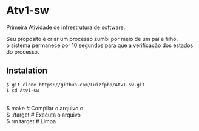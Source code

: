 # Atv1-sw
Primeira Atividade de infrestrutura de software.<br/>

Seu proposito é criar um processo zumbi por meio de um pai e filho,<br/>
o sistema permanece por 10 segundos para que a verificação dos estados<br/>
do processo.<br/>

## Instalation
```bash
$ git clone https://github.com/Luizfpbp/Atv1-sw.git
$ cd Atv1-sw
```

<br/>
  $ make         # Compilar o arquivo c<br/>
  $ ./target     # Executa o arquivo<br/>
  $ rm target    # Limpa<br/>
